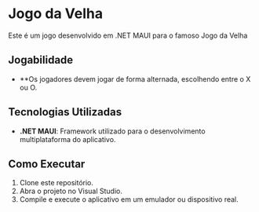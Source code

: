 # Jogo da Velha

Este é um jogo desenvolvido em .NET MAUI para o famoso Jogo da Velha

## Jogabilidade

- **Os jogadores devem jogar de forma alternada, escolhendo entre o X ou O.

## Tecnologias Utilizadas

- **.NET MAUI**: Framework utilizado para o desenvolvimento multiplataforma do aplicativo.

## Como Executar

1. Clone este repositório.
2. Abra o projeto no Visual Studio.
3. Compile e execute o aplicativo em um emulador ou dispositivo real.
